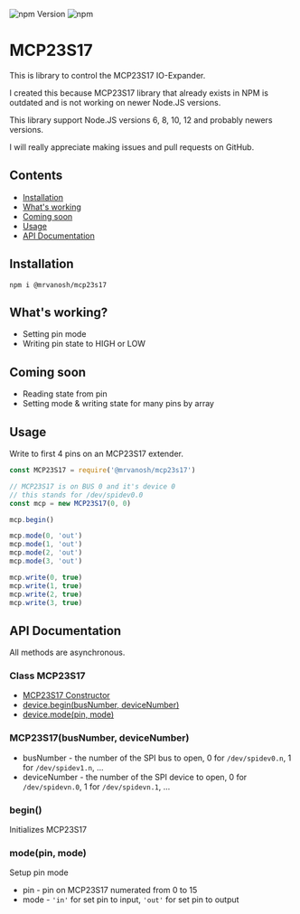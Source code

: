 ![npm Version](https://img.shields.io/npm/v/@mrvanosh/mcp23s17?style=flat-square)
![npm](https://img.shields.io/npm/dw/@mrvanosh/mcp23s17?style=flat-square)

# MCP23S17
This is library to control the MCP23S17 IO-Expander.

I created this because MCP23S17 library that already exists in NPM is outdated and is not working on newer Node.JS versions.

This library support Node.JS versions 6, 8, 10, 12 and probably newers versions.

I will really appreciate making issues and pull requests on GitHub.

## Contents
  * [Installation](#installation)
  * [What's working](#whats-working)
  * [Coming soon](#coming-soon)
  * [Usage](#usage)
  * [API Documentation](#api-documentation)

## Installation
```
npm i @mrvanosh/mcp23s17
```

## What's working?
- Setting pin mode
- Writing pin state to HIGH or LOW

## Coming soon
- Reading state from pin
- Setting mode & writing state for many pins by array

## Usage
Write to first 4 pins on an MCP23S17 extender.

```js
const MCP23S17 = require('@mrvanosh/mcp23s17')

// MCP23S17 is on BUS 0 and it's device 0
// this stands for /dev/spidev0.0
const mcp = new MCP23S17(0, 0)

mcp.begin()

mcp.mode(0, 'out')
mcp.mode(1, 'out')
mcp.mode(2, 'out')
mcp.mode(3, 'out')

mcp.write(0, true)
mcp.write(1, true)
mcp.write(2, true)
mcp.write(3, true)
```

## API Documentation
All methods are asynchronous.

### Class MCP23S17
- [MCP23S17 Constructor](#mcp23s17busnumber-devicenumber)
- [device.begin(busNumber, deviceNumber)](#begin)
- [device.mode(pin, mode)](#modepin-mode)
  
### MCP23S17(busNumber, deviceNumber)
- busNumber - the number of the SPI bus to open, 0 for `/dev/spidev0.n`, 1 for `/dev/spidev1.n`, ...
- deviceNumber - the number of the SPI device to open, 0 for `/dev/spidevn.0`, 1 for `/dev/spidevn.1`, ...

### begin()
  Initializes MCP23S17

### mode(pin, mode)
Setup pin mode
- pin - pin on MCP23S17 numerated from 0 to 15
- mode - `'in'` for set pin to input, `'out'` for set pin to output
